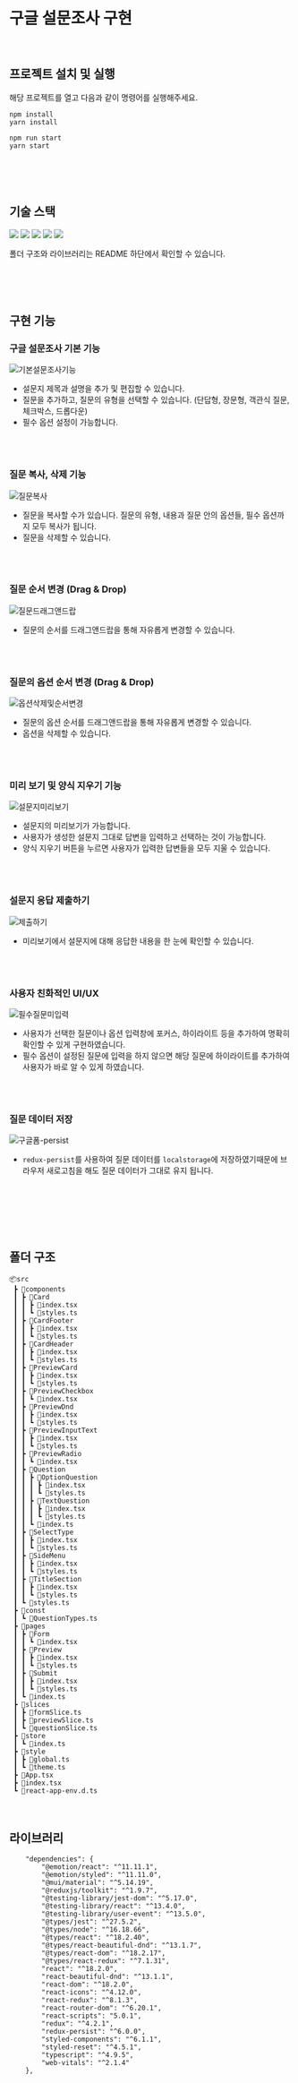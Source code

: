 # 구글 설문조사 구현

<br/>

## 프로젝트 설치 및 실행

해당 프로젝트를 열고 다음과 같이 명령어를 실행해주세요.

```
npm install
yarn install
```

```
npm run start
yarn start
```

<br/>
<br/>
<br/>

## 기술 스택

<img src="https://img.shields.io/badge/TypeScript-3178C6?style=flat&logo=TypeScript&logoColor=white"/>
 <img src="https://img.shields.io/badge/React-61DAFB?style=flat&logo=React&logoColor=white"/>

  <img src="https://img.shields.io/badge/Redux-764ABC?style=flat&logo=Redux&logoColor=white"/>
  <img src="https://img.shields.io/badge/ReduxToolkit-764ABC?style=flat&logo=Redux&logoColor=white"/>
  <img src="https://img.shields.io/badge/styledcomponents-DB7093?style=flat&logo=styled-components&logoColor=white"/>

폴더 구조와 라이브러리는 README 하단에서 확인할 수 있습니다.

<br/>
<br/>
<br/>

## 구현 기능

### 구글 설문조사 기본 기능

![기본설문조사기능](https://github.com/eeeyooon/portfolio/assets/102462534/4ad6f161-791b-4e43-b5c2-5ce5938b8f91)

- 설문지 제목과 설명을 추가 및 편집할 수 있습니다.
- 질문을 추가하고, 질문의 유형을 선택할 수 있습니다.
  (단답형, 장문형, 객관식 질문, 체크박스, 드롭다운)
- 필수 옵션 설정이 가능합니다.

<br/>
<br/>

### 질문 복사, 삭제 기능

![질문복사](https://github.com/eeeyooon/portfolio/assets/102462534/11f2884d-9853-43cb-84b9-476aa22d9abb)

- 질문을 복사할 수가 있습니다. 질문의 유형, 내용과 질문 안의 옵션들, 필수 옵션까지 모두 복사가 됩니다.
- 질문을 삭제할 수 있습니다.

<br/>
<br/>

### 질문 순서 변경 (Drag & Drop)

![질문드래그앤드랍](https://github.com/eeeyooon/portfolio/assets/102462534/3fd589d5-8588-4816-8954-150a804f7a18)

- 질문의 순서를 드래그앤드랍을 통해 자유롭게 변경할 수 있습니다.

<br/>
<br/>

### 질문의 옵션 순서 변경 (Drag & Drop)

![옵션삭제및순서변경](https://github.com/eeeyooon/portfolio/assets/102462534/1ca42cba-e0a3-4477-aaeb-63fa9df8d3f8)

- 질문의 옵션 순서를 드래그앤드랍을 통해 자유롭게 변경할 수 있습니다.
- 옵션을 삭제할 수 있습니다.

<br/>
<br/>

### 미리 보기 및 양식 지우기 기능

![설문지미리보기](https://github.com/eeeyooon/portfolio/assets/102462534/23a87d43-bd10-45e3-99d0-143cc3c6b576)

- 설문지의 미리보기가 가능합니다.
- 사용자가 생성한 설문지 그대로 답변을 입력하고 선택하는 것이 가능합니다.
- 양식 지우기 버튼을 누르면 사용자가 입력한 답변들을 모두 지울 수 있습니다.

<br/>
<br/>

### 설문지 응답 제출하기

![제출하기](https://github.com/eeeyooon/portfolio/assets/102462534/b56cc3a5-7077-4a04-86e9-90ba8ddd7004)

- 미리보기에서 설문지에 대해 응답한 내용을 한 눈에 확인할 수 있습니다.

<br/>
<br/>

### 사용자 친화적인 UI/UX

![필수질문미입력](https://github.com/eeeyooon/portfolio/assets/102462534/c623528a-e3a4-4ce1-b222-80273cd0048a)

- 사용자가 선택한 질문이나 옵션 입력창에 포커스, 하이라이트 등을 추가하여 명확히 확인할 수 있게 구현하였습니다.
- 필수 옵션이 설정된 질문에 입력을 하지 않으면 해당 질문에 하이라이트를 추가하여 사용자가 바로 알 수 있게 하였습니다.

<br/>
<br/>

### 질문 데이터 저장

![구글폼-persist](https://github.com/eeeyooon/portfolio/assets/102462534/d16c365e-216c-4a67-beed-98762f9e1800)

- `redux-persist`를 사용하여 질문 데이터를 `localstorage`에 저장하였기때문에 브라우저 새로고침을 해도 질문 데이터가 그대로 유지 됩니다.

<br/>
<br/>

<br/>
<br/>
<br/>

## 폴더 구조

```
📦src
 ┣ 📂components
 ┃ ┣ 📂Card
 ┃ ┃ ┣ 📜index.tsx
 ┃ ┃ ┗ 📜styles.ts
 ┃ ┣ 📂CardFooter
 ┃ ┃ ┣ 📜index.tsx
 ┃ ┃ ┗ 📜styles.ts
 ┃ ┣ 📂CardHeader
 ┃ ┃ ┣ 📜index.tsx
 ┃ ┃ ┗ 📜styles.ts
 ┃ ┣ 📂PreviewCard
 ┃ ┃ ┣ 📜index.tsx
 ┃ ┃ ┗ 📜styles.ts
 ┃ ┣ 📂PreviewCheckbox
 ┃ ┃ ┗ 📜index.tsx
 ┃ ┣ 📂PreviewDnd
 ┃ ┃ ┣ 📜index.tsx
 ┃ ┃ ┗ 📜styles.ts
 ┃ ┣ 📂PreviewInputText
 ┃ ┃ ┣ 📜index.tsx
 ┃ ┃ ┗ 📜styles.ts
 ┃ ┣ 📂PreviewRadio
 ┃ ┃ ┗ 📜index.tsx
 ┃ ┣ 📂Question
 ┃ ┃ ┣ 📂OptionQuestion
 ┃ ┃ ┃ ┣ 📜index.tsx
 ┃ ┃ ┃ ┗ 📜styles.ts
 ┃ ┃ ┣ 📂TextQuestion
 ┃ ┃ ┃ ┣ 📜index.tsx
 ┃ ┃ ┃ ┗ 📜styles.ts
 ┃ ┃ ┗ 📜index.ts
 ┃ ┣ 📂SelectType
 ┃ ┃ ┣ 📜index.tsx
 ┃ ┃ ┗ 📜styles.ts
 ┃ ┣ 📂SideMenu
 ┃ ┃ ┣ 📜index.tsx
 ┃ ┃ ┗ 📜styles.ts
 ┃ ┣ 📂TitleSection
 ┃ ┃ ┣ 📜index.tsx
 ┃ ┃ ┗ 📜styles.ts
 ┃ ┗ 📜styles.ts
 ┣ 📂const
 ┃ ┗ 📜QuestionTypes.ts
 ┣ 📂pages
 ┃ ┣ 📂Form
 ┃ ┃ ┗ 📜index.tsx
 ┃ ┣ 📂Preview
 ┃ ┃ ┣ 📜index.tsx
 ┃ ┃ ┗ 📜styles.ts
 ┃ ┣ 📂Submit
 ┃ ┃ ┣ 📜index.tsx
 ┃ ┃ ┗ 📜styles.ts
 ┃ ┗ 📜index.ts
 ┣ 📂slices
 ┃ ┣ 📜formSlice.ts
 ┃ ┣ 📜previewSlice.ts
 ┃ ┗ 📜questionSlice.ts
 ┣ 📂store
 ┃ ┗ 📜index.ts
 ┣ 📂style
 ┃ ┣ 📜global.ts
 ┃ ┗ 📜theme.ts
 ┣ 📜App.tsx
 ┣ 📜index.tsx
 ┗ 📜react-app-env.d.ts
```

<br/>

## 라이브러리

```
	"dependencies": {
		"@emotion/react": "^11.11.1",
		"@emotion/styled": "^11.11.0",
		"@mui/material": "^5.14.19",
		"@reduxjs/toolkit": "^1.9.7",
		"@testing-library/jest-dom": "^5.17.0",
		"@testing-library/react": "^13.4.0",
		"@testing-library/user-event": "^13.5.0",
		"@types/jest": "^27.5.2",
		"@types/node": "^16.18.66",
		"@types/react": "^18.2.40",
		"@types/react-beautiful-dnd": "^13.1.7",
		"@types/react-dom": "^18.2.17",
		"@types/react-redux": "^7.1.31",
		"react": "^18.2.0",
		"react-beautiful-dnd": "^13.1.1",
		"react-dom": "^18.2.0",
		"react-icons": "^4.12.0",
		"react-redux": "^8.1.3",
		"react-router-dom": "^6.20.1",
		"react-scripts": "5.0.1",
		"redux": "^4.2.1",
		"redux-persist": "^6.0.0",
		"styled-components": "^6.1.1",
		"styled-reset": "^4.5.1",
		"typescript": "^4.9.5",
		"web-vitals": "^2.1.4"
	},
```

<br/>
